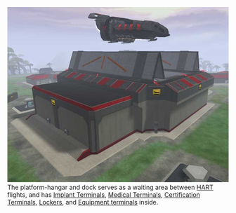 ![](../images/HART.jpg "fig:HART.jpg") The platform-hangar and dock serves as a
waiting area between [HART](../terminology/HART.md) flights, and has
[Implant Terminals](../items/Implant_Terminal.md),
[Medical Terminals](../items/Medical_Terminal.md),
[Certification Terminals](../items/Certification_Terminal.md),
[Lockers](../items/Lockers.md), and
[Equipment terminals](../items/Equipment_Terminal.md) inside.


